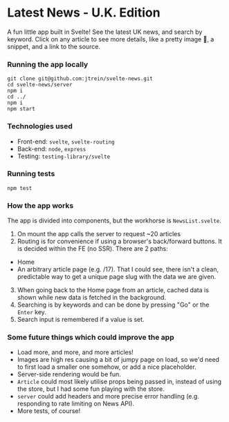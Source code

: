 # Latest News - U.K. Edition

A fun little app built in Svelte! See the latest UK news, and search by keyword. Click on any article to see more details, like a pretty image 🌈, a snippet, and a link to the source.

### Running the app locally

```
git clone git@github.com:jtrein/svelte-news.git
cd svelte-news/server
npm i
cd ../
npm i
npm start
```

### Technologies used

* Front-end: `svelte`, `svelte-routing`
* Back-end: `node`, `express`
* Testing: `testing-library/svelte`

### Running tests

```
npm test
```

### How the app works

The app is divided into components, but the workhorse is `NewsList.svelte`.

1. On mount the app calls the server to request ~20 articles
2. Routing is for convenience if using a browser's back/forward buttons. It is decided within the FE (no SSR). There are 2 paths:
  - Home
  - An arbitrary article page (e.g. /17). That I could see, there isn't a clean, predictable way to get a unique page slug with the data we are given.
3. When going back to the Home page from an article, cached data is shown while new data is fetched in the background.
4. Searching is by keywords and can be done by pressing "Go" or the `Enter` key. 
5. Search input is remembered if a value is set.

### Some future things which could improve the app

* Load more, and more, and more articles!
* Images are high res causing a bit of jumpy page on load, so we'd need to first load a smaller one somehow, or add a nice placeholder.
* Server-side rendering would be fun.
* `Article` could most likely utilise props being passed in, instead of using the store, but I had some fun playing with the store.
* `server` could add headers and more precise error handling (e.g. responding to rate limiting on News API).
* More tests, of course!
